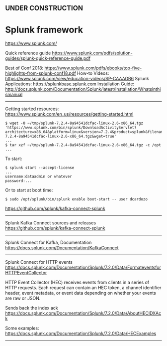 
## UNDER CONSTRUCTION

# Splunk framework

https://www.splunk.com/

Quick reference guide
https://www.splunk.com/pdfs/solution-guides/splunk-quick-reference-guide.pdf

Best of Conf 2018: https://www.splunk.com/pdfs/ebooks/top-five-highlights-from-splunk-conf18.pdf
How-to Videos: https://www.splunk.com/view/education-videos/SP-CAAAGB6
Splunk Applications: https://splunkbase.splunk.com
Installation Guide:  http://docs.splunk.com/Documentation/Splunk/latest/Installation/Whatsinthismanual

    
---

Getting started resources:
https://www.splunk.com/en_us/resources/getting-started.html

    $ wget -O ~/tmp/splunk-7.2.4-8a94541dcfac-linux-2.6-x86_64.tgz 'https://www.splunk.com/bin/splunk/DownloadActivityServlet?architecture=x86_64&platform=linux&version=7.2.4&product=splunk&filename=splunk-7.2.4-8a94541dcfac-linux-2.6-x86_64.tgz&wget=true'
    ...
    $ tar xzf ~/tmp/splunk-7.2.4-8a94541dcfac-linux-2.6-x86_64.tgz -c /opt
    ...

To start:
    
    $ splunk start --accept-license
    ...
    username:dataadmin or whatever
    password:...
    
Or to start at boot time:

    $ sudo /opt/splunk/bin/splunk enable boot-start -- user dcardozo    
    

https://github.com/splunk/kafka-connect-splunk    
    
---

Splunk Kafka Connect sources and releases
https://github.com/splunk/kafka-connect-splunk
    
---

Splunk Connect for Kafka, Documentation
https://docs.splunk.com/Documentation/KafkaConnect

---

Splunk Connect for HTTP events
https://docs.splunk.com/Documentation/Splunk/7.2.0/Data/FormateventsforHTTPEventCollector

HTTP Event Collector (HEC) receives events from clients in a series of HTTP requests.
Each request can contain an HEC token, a channel identifier header, event metadata,
or event data depending on whether your events are raw or JSON.

Sends back the index ack
https://docs.splunk.com/Documentation/Splunk/7.2.0/Data/AboutHECIDXAck

Some examples:
https://docs.splunk.com/Documentation/Splunk/7.2.0/Data/HECExamples

---

